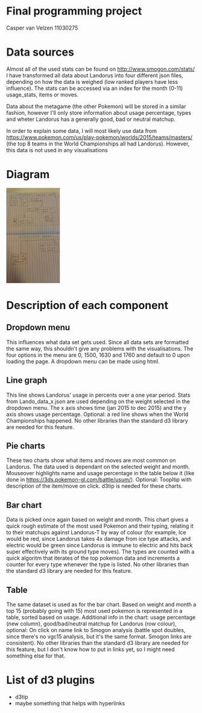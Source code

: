 # Final programming project

Casper van Velzen
11030275

# Data sources

Almost all of the used stats can be found on http://www.smogon.com/stats/
I have transformed all data about Landorus into four different json files, depending on how the data is weighed (low ranked players have less influence).
The stats can be accessed via an index for the month (0-11) usage_stats, items or moves.

Data about the metagame (the other Pokemon) will be stored in a similar fashion, however I'll only store information about usage percentage, types and wheter Landorus has a generally good, bad or neutral matchup.

In order to explain some data, I will most likely use data from https://www.pokemon.com/us/play-pokemon/worlds/2015/teams/masters/ (the top 8 teams in the World Championships all had Landorus). However, this data is not used in any visualisations

# Diagram

![](doc/diagram2.jpg)

# Description of each component

## Dropdown menu

This influences what data set gets used. Since all data sets are formatted the same way, this shouldn't give any problems with the visualisations. The four options in the menu are 0, 1500, 1630 and 1760 and default to 0 upon loading the page.
A dropdown menu can be made using html.

## Line graph

This line shows Landorus' usage in percents over a one year period. Stats from Lando_data_x.json are used depending on the weight selected in the dropdown menu. The x axis shows time (jan 2015 to dec 2015) and the y axis shows usage percentage.
Optional: a red line shows when the World Championships happened.
No other libraries than the standard d3 library are needed for this feature.

## Pie charts

These two charts show what items and moves are most common on Landorus. The data used is dependant on the selected weight and month. Mouseover highlights name and usage percentage in the table below it (like done in https://3ds.pokemon-gl.com/battle/usum/).
Optional: Toopltip with description of the item/move on click.
d3tip is needed for these charts.

## Bar chart

Data is picked once again based on weight and month. This chart gives a quick rough estimate of the most used Pokemon and their typing, relating it to their matchups against Landorus-T by way of colour (for example, Ice would be red, since Landorus takes 4x damage from ice type attacks, and electric would be green since Landorus is immune to electric and hits back super effectively with its ground type moves).
The types are counted with a quick algoritm that iterates of the top pokemon data and increments a counter for every type whenever the type is listed.
No other libraries than the standard d3 library are needed for this feature.

## Table

The same dataset is used as for the bar chart. Based on weight and month a top 15 (probably going with 15) most used pokemon is represented in a table, sorted based on usage. Additional info in the chart: usage percentage (new column), good/bad/neutral matchup for Landorus (row colour), optional: On click on name link to Smogon analysis (battle spot doubles, since there's no vgc15 analysis, but it's the same format. Smogon links are consistent).
No other libraries than the standard d3 library are needed for this feature, but I don't know how to put in links yet, so I might need something else for that.

# List of d3 plugins

- d3tip
- maybe something that helps with hyperlinks